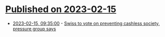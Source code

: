 # [Published on 2023-02-15](index.md)

* [2023-02-15, 09:35:00](https://news.ycombinator.com/item?id=34801735) - [Swiss to vote on preventing cashless society, pressure group says](https://www.reuters.com/markets/europe/swiss-vote-preventing-cashless-society-pressure-group-says-2023-02-06/)
